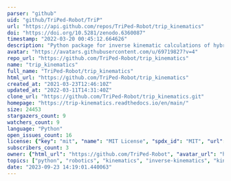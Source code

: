 ```yaml
---
parser: "github"
uid: "github/TriPed-Robot/TriP"
url: "https://api.github.com/repos/TriPed-Robot/trip_kinematics"
doi: "https://doi.org/10.5281/zenodo.6360087"
timestamp: "2022-03-20 00:45:12.664626"
description: "Python package for inverse kinematic calculations of hybrid serial parallel robots"
avatar: "https://avatars.githubusercontent.com/u/69719827?v=4"
repo_url: "https://github.com/TriPed-Robot/trip_kinematics"
name: "trip_kinematics"
full_name: "TriPed-Robot/trip_kinematics"
html_url: "https://github.com/TriPed-Robot/trip_kinematics"
created_at: "2021-03-23T12:46:10Z"
updated_at: "2022-03-11T14:31:40Z"
clone_url: "https://github.com/TriPed-Robot/trip_kinematics.git"
homepage: "https://trip-kinematics.readthedocs.io/en/main/"
size: 24453
stargazers_count: 9
watchers_count: 9
language: "Python"
open_issues_count: 16
license: {"key": "mit", "name": "MIT License", "spdx_id": "MIT", "url": "https://api.github.com/licenses/mit", "node_id": "MDc6TGljZW5zZTEz"}
subscribers_count: 3
owner: {"html_url": "https://github.com/TriPed-Robot", "avatar_url": "https://avatars.githubusercontent.com/u/69719827?v=4", "login": "TriPed-Robot", "type": "Organization"}
topics: ["python", "robotics", "kinematics", "inverse-kinematics", "kinematic-modeling", "hybrid-chain", "closed-chain", "manipulator", "trajectory-planning", "parallel-robot", "serial-robotics"]
date: "2023-09-23 14:19:01.440063"
---
```

